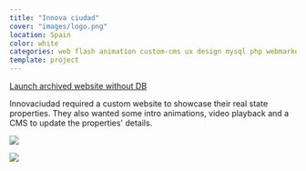 ```yaml
---
title: "Innova ciudad"
cover: "images/logo.png"
location: Spain
color: white
categories: web flash animation custom-cms ux design mysql php webmarket
template: project
---
```


<p class="align-center">
<a class="btn external" role="button" href="http://work.joanmira.com/webs/innovaciudad" target="_blank">Launch archived website without DB</a>
</p>

Innovaciudad required a custom website to showcase their real state properties. They also wanted some intro animations, video playback and a CMS to update the properties' details.

![](/work/innova-ciudad/images/1.png)

![](/work/innova-ciudad/images/2.jpg)
